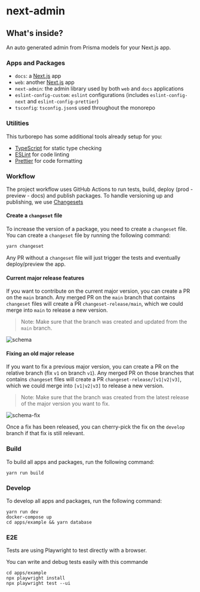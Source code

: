 # next-admin

## What's inside?

An auto generated admin from Prisma models for your Next.js app.

### Apps and Packages

- `docs`: a [Next.js](https://nextjs.org/) app
- `web`: another [Next.js](https://nextjs.org/) app
- `next-admin`: the admin library used by both `web` and `docs` applications
- `eslint-config-custom`: `eslint` configurations (includes `eslint-config-next` and `eslint-config-prettier`)
- `tsconfig`: `tsconfig.json`s used throughout the monorepo

### Utilities

This turborepo has some additional tools already setup for you:

- [TypeScript](https://www.typescriptlang.org/) for static type checking
- [ESLint](https://eslint.org/) for code linting
- [Prettier](https://prettier.io) for code formatting

### Workflow

The project workflow uses GitHub Actions to run tests, build, deploy (prod - preview - docs) and publish packages. To handle versioning up and publishing, we use [Changesets](https://github.com/changesets/changesets)

#### Create a `changeset` file

To increase the version of a package, you need to create a `changeset` file. You can create a `changeset` file by running the following command:

```sh
yarn changeset
```

Any PR without a `changeset` file will just trigger the tests and eventually deploy/preview the app.

#### Current major release features

If you want to contribute on the current major version, you can create a PR on the `main` branch. Any merged PR on the `main` branch that contains `changeset` files will create a PR `changeset-release/main`, which we could merge into `main` to release a new version.

> Note: Make sure that the branch was created and updated from the `main` branch.

![schema](https://github.com/premieroctet/next-admin/assets/7901622/b9f87c18-6fce-4e7d-80ab-777cbeaba158)

#### Fixing an old major release

If you want to fix a previous major version, you can create a PR on the relative branch (fix `v1` on branch `v1`). Any merged PR on those branches that contains `changeset` files will create a PR `changeset-release/[v1|v2|v3]`, which we could merge into `[v1|v2|v3]` to release a new version.

> Note: Make sure that the branch was created from the latest release of the major version you want to fix.

![schema-fix](https://github.com/premieroctet/next-admin/assets/7901622/18d463a2-7bea-4a62-bedb-968c58bc0cd2)

Once a fix has been released, you can cherry-pick the fix on the `develop` branch if that fix is still relevant.

### Build

To build all apps and packages, run the following command:

```
yarn run build
```

### Develop

To develop all apps and packages, run the following command:

```
yarn run dev
docker-compose up
cd apps/example && yarn database
```

### E2E

Tests are using Playwright to test directly with a browser.

You can write and debug tests easily with this commande

```
cd apps/example
npx playwright install
npx playwright test --ui
```

